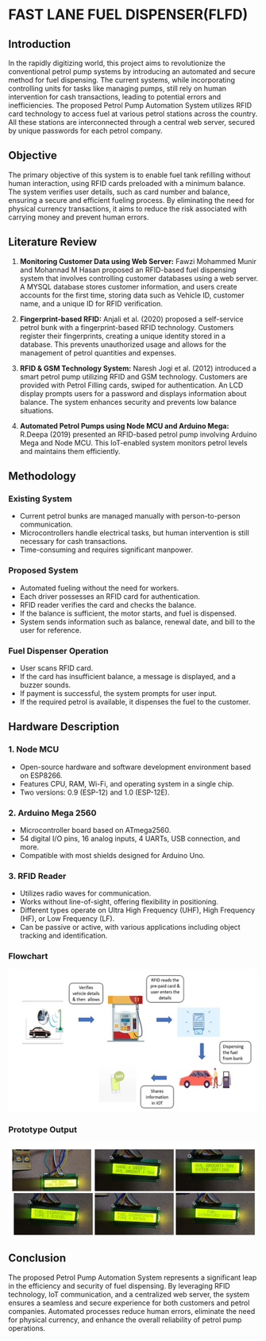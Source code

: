 # FAST LANE FUEL DISPENSER(FLFD)

## Introduction

In the rapidly digitizing world, this project aims to revolutionize the conventional petrol pump systems by introducing an automated and secure method for fuel dispensing. The current systems, while incorporating controlling units for tasks like managing pumps, still rely on human intervention for cash transactions, leading to potential errors and inefficiencies. The proposed Petrol Pump Automation System utilizes RFID card technology to access fuel at various petrol stations across the country. All these stations are interconnected through a central web server, secured by unique passwords for each petrol company.

## Objective

The primary objective of this system is to enable fuel tank refilling without human interaction, using RFID cards preloaded with a minimum balance. The system verifies user details, such as card number and balance, ensuring a secure and efficient fueling process. By eliminating the need for physical currency transactions, it aims to reduce the risk associated with carrying money and prevent human errors.

## Literature Review

1. **Monitoring Customer Data using Web Server:** Fawzi Mohammed Munir and Mohannad M Hasan proposed an RFID-based fuel dispensing system that involves controlling customer databases using a web server. A MYSQL database stores customer information, and users create accounts for the first time, storing data such as Vehicle ID, customer name, and a unique ID for RFID verification.

2. **Fingerprint-based RFID:** Anjali et al. (2020) proposed a self-service petrol bunk with a fingerprint-based RFID technology. Customers register their fingerprints, creating a unique identity stored in a database. This prevents unauthorized usage and allows for the management of petrol quantities and expenses.

3. **RFID & GSM Technology System:** Naresh Jogi et al. (2012) introduced a smart petrol pump utilizing RFID and GSM technology. Customers are provided with Petrol Filling cards, swiped for authentication. An LCD display prompts users for a password and displays information about balance. The system enhances security and prevents low balance situations.

4. **Automated Petrol Pumps using Node MCU and Arduino Mega:** R.Deepa (2019) presented an RFID-based petrol pump involving Arduino Mega and Node MCU. This IoT-enabled system monitors petrol levels and maintains them efficiently.

## Methodology

### Existing System

- Current petrol bunks are managed manually with person-to-person communication.
- Microcontrollers handle electrical tasks, but human intervention is still necessary for cash transactions.
- Time-consuming and requires significant manpower.

### Proposed System

- Automated fueling without the need for workers.
- Each driver possesses an RFID card for authentication.
- RFID reader verifies the card and checks the balance.
- If the balance is sufficient, the motor starts, and fuel is dispensed.
- System sends information such as balance, renewal date, and bill to the user for reference.

### Fuel Dispenser Operation

- User scans RFID card.
- If the card has insufficient balance, a message is displayed, and a buzzer sounds.
- If payment is successful, the system prompts for user input.
- If the required petrol is available, it dispenses the fuel to the customer.

## Hardware Description

### 1. Node MCU

- Open-source hardware and software development environment based on ESP8266.
- Features CPU, RAM, Wi-Fi, and operating system in a single chip.
- Two versions: 0.9 (ESP-12) and 1.0 (ESP-12E).

### 2. Arduino Mega 2560

- Microcontroller board based on ATmega2560.
- 54 digital I/O pins, 16 analog inputs, 4 UARTs, USB connection, and more.
- Compatible with most shields designed for Arduino Uno.

### 3. RFID Reader

- Utilizes radio waves for communication.
- Works without line-of-sight, offering flexibility in positioning.
- Different types operate on Ultra High Frequency (UHF), High Frequency (HF), or Low Frequency (LF).
- Can be passive or active, with various applications including object tracking and identification.

### Flowchart

![Flowchart](https://github.com/Mahalakshmee/FLFD-project/blob/main/Project%20Images/Flow%20diagram%20of%20FLFD.jpeg)

### Prototype Output

![Prototype Output](https://github.com/Mahalakshmee/FLFD-project/blob/main/Project%20Images/Prototype%20output.jpeg)

## Conclusion

The proposed Petrol Pump Automation System represents a significant leap in the efficiency and security of fuel dispensing. By leveraging RFID technology, IoT communication, and a centralized web server, the system ensures a seamless and secure experience for both customers and petrol companies. Automated processes reduce human errors, eliminate the need for physical currency, and enhance the overall reliability of petrol pump operations.
